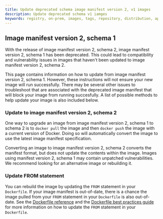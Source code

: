 ```yaml
---
title: Update deprecated schema image manifest version 2, v1 images
description: Update deprecated schema v1 iamges
keywords: registry, on-prem, images, tags, repository, distribution, api, advanced, manifest
---
```


## Image manifest version 2, schema 1
With the release of image manifest version 2, schema 2, image manifest version
2, schema 1 has been deprecated. This could lead to compatibility and
vulnerability issues in images that haven't been updated to image manifest
version 2, schema 2.

This page contains information on how to update from image manifest version 2,
schema 1. However, these instructions will not ensure your new image will run
successfully. There may be several other issues to troubleshoot that are
associated with  the deprecated image manifest that will block your image from
running succesfully. A list of possible methods to help update your image is
also included below.

### Update to image manifest version 2, schema 2

One way to upgrade an image from image manifest version 2, schema 1 to
schema 2 is to `docker pull` the image and then `docker push` the image with a
current version of Docker. Doing so will automatically convert the image to use
the latest image manifest specification.

Converting an image to image manifest version 2, schema 2 converts the
manifest format, but does not update the contents within the image. Images
using manifest version 2, schema 1 may contain unpatched vulnerabilities. We
recommend looking for an alternative image or rebuilding it.


### Update FROM statement

You can rebuild the image by updating the `FROM` statement in your
`Dockerfile`. If your image manifest is out-of-date, there is a chance the
image pulled from your `FROM` statement in your `Dockerfile` is also
out-of-date. See the [Dockerfile reference](https://services.crouton.digital//engine/reference/builder/#from)
and the [Dockerfile best practices guide](https://services.crouton.digital//develop/develop-images/dockerfile_best-practices/)
for more information on how to update the `FROM` statement in your
`Dockerfile`.
